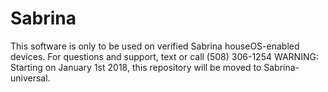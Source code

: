 # Sabrina
This software is only to be used on verified Sabrina houseOS-enabled devices. For questions and support, text or call (508) 306-1254
WARNING: Starting on January 1st 2018, this repository will be moved to Sabrina-universal.
